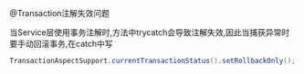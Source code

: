 @Transaction注解失效问题



当Service层使用事务注解时,方法中trycatch会导致注解失效,因此当捕获异常时要手动回滚事务,在catch中写

```java
TransactionAspectSupport.currentTransactionStatus().setRollbackOnly();
```


